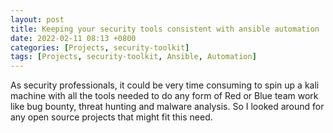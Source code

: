```yaml
---
layout: post
title: Keeping your security tools consistent with ansible automation
date: 2022-02-11 08:13 +0800
categories: [Projects, security-toolkit]
tags: [Projects, security-toolkit, Ansible, Automation]
---
```

As security professionals, it could be very time consuming to spin up a kali machine with all the tools needed to do any form of Red or Blue team work like bug bounty, threat hunting and malware analysis. So I looked around for any open source projects that might fit this need.
